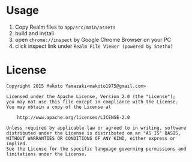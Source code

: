 # Usage

1. Copy Realm files to `app/src/main/assets`
2. build and install
3. open `chrome://inspect` by Google Chrome Browser on your PC
4. click inspect link under `Realm File Viewer (powered by Stetho)`


# License

```
Copyright 2015 Makoto Yamazaki<makoto1975@gmail.com>

Licensed under the Apache License, Version 2.0 (the "License");
you may not use this file except in compliance with the License.
You may obtain a copy of the License at

    http://www.apache.org/licenses/LICENSE-2.0

Unless required by applicable law or agreed to in writing, software
distributed under the License is distributed on an "AS IS" BASIS,
WITHOUT WARRANTIES OR CONDITIONS OF ANY KIND, either express or implied.
See the License for the specific language governing permissions and
limitations under the License.
```
